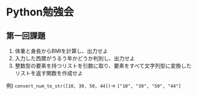 # Python勉強会

## 第一回課題

1. 体重と身長からBMIを計算し、出力せよ
2. 入力した西暦がうるう年かどうか判別し、出力せよ
3. 整数型の要素を持つリストを引数に取り、要素をすべて文字列型に変換したリストを返す関数を作成せよ

例) `convert_num_to_str([10, 30, 50, 44])`-> `["10", "30", "50", "44"]`
